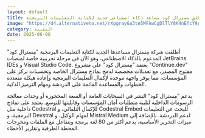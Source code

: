 ```yaml
---
layout: default
title: مسترال تطلق مسترال كود مساعد ذكاء اصطناعي جديد لكتابة التعليمات البرمجية
image: "https://d4.alternativeto.net/rXpgrayGa3te5MFAwCgDlTlY8K4nEfcY9pZ_4UwhREU/rs:fill:1520:760:0/g:ce:0:0/YWJzOi8vZGlzdC9jb250ZW50LzE3NDkxNTMwMTAyNTEucG5n.png"
category: التقنية
date: 2025-06-06
---
```


أطلقت شركة مِسترال مساعدها الجديد لكتابة التعليمات البرمجية "مِسترال كود" المدعوم بالذكاء الاصطناعي، وهو الآن في مرحلة تجريبية خاصة لمنصات JetBrains IDEs و Visual Studio Code. يعتمد "مِسترال كود" على مشروع "Continue.dev" مفتوح المصدر، مع تعديلات مخصصة لدمج نماذج مِسترال الخاصة وتحسينات تركز على المؤسسات، مما يوفر واجهة موحدة لإكمال التعليمات البرمجية وإعادة هيكلة متعددة الخطوات والمساعدة القائمة على الدردشة ومهام الترميز الذكية.

يدعم "مِسترال كود" النشر في السحابات العامة أو السعة المحجوزة أو وحدات معالجة الرسومات الداخلية لتلبية متطلبات أمان المؤسسات وقابليتها للتوسع. يعتمد على نماذج داخلية مثل Codestral للإكمال التلقائي، و Codestral Embed للبحث عن التعليمات البرمجية، و Devstral لمهام الوكيل، و Mistral Medium لدعم الدردشة. بالإضافة إلى ميزات التحرير الأساسية، يدعم أكثر من 80 لغة برمجة ويتفاعل مع الملفات ومخرجات المحطة الطرفية وتقارير الأخطاء.

